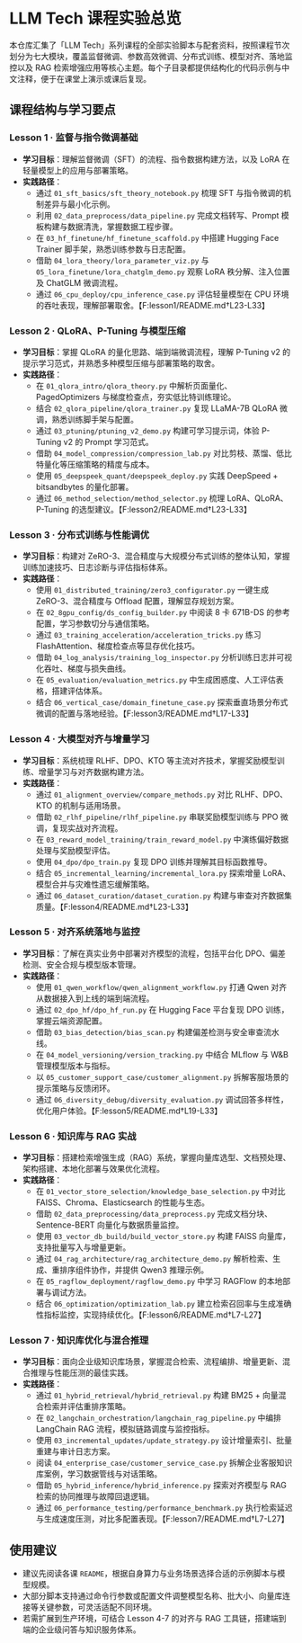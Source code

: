# LLM Tech 课程实验总览

本仓库汇集了「LLM Tech」系列课程的全部实验脚本与配套资料，按照课程节次划分为七大模块，覆盖监督微调、参数高效微调、分布式训练、模型对齐、落地监控以及 RAG 检索增强应用等核心主题。每个子目录都提供结构化的代码示例与中文注释，便于在课堂上演示或课后复现。

## 课程结构与学习要点

### Lesson 1 · 监督与指令微调基础
- **学习目标**：理解监督微调（SFT）的流程、指令数据构建方法，以及 LoRA 在轻量模型上的应用与部署策略。
- **实践路径**：
  - 通过 `01_sft_basics/sft_theory_notebook.py` 梳理 SFT 与指令微调的机制差异与最小化示例。
  - 利用 `02_data_preprocess/data_pipeline.py` 完成文档转写、Prompt 模板构建与数据清洗，掌握数据工程步骤。
  - 在 `03_hf_finetune/hf_finetune_scaffold.py` 中搭建 Hugging Face Trainer 脚手架，熟悉训练参数与日志配置。
  - 借助 `04_lora_theory/lora_parameter_viz.py` 与 `05_lora_finetune/lora_chatglm_demo.py` 观察 LoRA 秩分解、注入位置及 ChatGLM 微调流程。
  - 通过 `06_cpu_deploy/cpu_inference_case.py` 评估轻量模型在 CPU 环境的吞吐表现，理解部署取舍。【F:lesson1/README.md†L23-L33】

### Lesson 2 · QLoRA、P-Tuning 与模型压缩
- **学习目标**：掌握 QLoRA 的量化思路、端到端微调流程，理解 P-Tuning v2 的提示学习范式，并熟悉多种模型压缩与部署策略的取舍。
- **实践路径**：
  - 在 `01_qlora_intro/qlora_theory.py` 中解析页面量化、PagedOptimizers 与梯度检查点，夯实低比特训练理论。
  - 结合 `02_qlora_pipeline/qlora_trainer.py` 复现 LLaMA-7B QLoRA 微调，熟悉训练脚手架与配置。
  - 通过 `03_ptuning/ptuning_v2_demo.py` 构建可学习提示词，体验 P-Tuning v2 的 Prompt 学习范式。
  - 借助 `04_model_compression/compression_lab.py` 对比剪枝、蒸馏、低比特量化等压缩策略的精度与成本。
  - 使用 `05_deepspeek_quant/deepspeek_deploy.py` 实践 DeepSpeed + bitsandbytes 的量化部署。
  - 通过 `06_method_selection/method_selector.py` 梳理 LoRA、QLoRA、P-Tuning 的选型建议。【F:lesson2/README.md†L23-L33】

### Lesson 3 · 分布式训练与性能调优
- **学习目标**：构建对 ZeRO-3、混合精度与大规模分布式训练的整体认知，掌握训练加速技巧、日志诊断与评估指标体系。
- **实践路径**：
  - 使用 `01_distributed_training/zero3_configurator.py` 一键生成 ZeRO-3、混合精度与 Offload 配置，理解显存规划方案。
  - 在 `02_8gpu_config/ds_config_builder.py` 中阅读 8 卡 671B-DS 的参考配置，学习参数切分与通信策略。
  - 通过 `03_training_acceleration/acceleration_tricks.py` 练习 FlashAttention、梯度检查点等显存优化技巧。
  - 借助 `04_log_analysis/training_log_inspector.py` 分析训练日志并可视化吞吐、梯度与损失曲线。
  - 在 `05_evaluation/evaluation_metrics.py` 中生成困惑度、人工评估表格，搭建评估体系。
  - 结合 `06_vertical_case/domain_finetune_case.py` 探索垂直场景分布式微调的配置与落地经验。【F:lesson3/README.md†L17-L33】

### Lesson 4 · 大模型对齐与增量学习
- **学习目标**：系统梳理 RLHF、DPO、KTO 等主流对齐技术，掌握奖励模型训练、增量学习与对齐数据构建方法。
- **实践路径**：
  - 通过 `01_alignment_overview/compare_methods.py` 对比 RLHF、DPO、KTO 的机制与适用场景。
  - 借助 `02_rlhf_pipeline/rlhf_pipeline.py` 串联奖励模型训练与 PPO 微调，复现实战对齐流程。
  - 在 `03_reward_model_training/train_reward_model.py` 中演练偏好数据处理与奖励模型评估。
  - 使用 `04_dpo/dpo_train.py` 复现 DPO 训练并理解其目标函数推导。
  - 结合 `05_incremental_learning/incremental_lora.py` 探索增量 LoRA、模型合并与灾难性遗忘缓解策略。
  - 通过 `06_dataset_curation/dataset_curation.py` 构建与审查对齐数据集质量。【F:lesson4/README.md†L23-L33】

### Lesson 5 · 对齐系统落地与监控
- **学习目标**：了解在真实业务中部署对齐模型的流程，包括平台化 DPO、偏差检测、安全合规与模型版本管理。
- **实践路径**：
  - 使用 `01_qwen_workflow/qwen_alignment_workflow.py` 打通 Qwen 对齐从数据接入到上线的端到端流程。
  - 通过 `02_dpo_hf/dpo_hf_run.py` 在 Hugging Face 平台复现 DPO 训练，掌握云端资源配置。
  - 借助 `03_bias_detection/bias_scan.py` 构建偏差检测与安全审查流水线。
  - 在 `04_model_versioning/version_tracking.py` 中结合 MLflow 与 W&B 管理模型版本与指标。
  - 以 `05_customer_support_case/customer_alignment.py` 拆解客服场景的提示策略与反馈闭环。
  - 通过 `06_diversity_debug/diversity_evaluation.py` 调试回答多样性，优化用户体验。【F:lesson5/README.md†L19-L33】

### Lesson 6 · 知识库与 RAG 实战
- **学习目标**：搭建检索增强生成（RAG）系统，掌握向量库选型、文档预处理、架构搭建、本地化部署与效果优化流程。
- **实践路径**：
  - 在 `01_vector_store_selection/knowledge_base_selection.py` 中对比 FAISS、Chroma、Elasticsearch 的性能与生态。
  - 借助 `02_data_preprocessing/data_preprocess.py` 完成文档分块、Sentence-BERT 向量化与数据质量监控。
  - 使用 `03_vector_db_build/build_vector_store.py` 构建 FAISS 向量库，支持批量写入与增量更新。
  - 通过 `04_rag_architecture/rag_architecture_demo.py` 解析检索、生成、重排序组件协作，并提供 Qwen3 推理示例。
  - 在 `05_ragflow_deployment/ragflow_demo.py` 中学习 RAGFlow 的本地部署与调试方法。
  - 结合 `06_optimization/optimization_lab.py` 建立检索召回率与生成准确性指标监控，实现持续优化。【F:lesson6/README.md†L7-L27】

### Lesson 7 · 知识库优化与混合推理
- **学习目标**：面向企业级知识库场景，掌握混合检索、流程编排、增量更新、混合推理与性能压测的最佳实践。
- **实践路径**：
  - 通过 `01_hybrid_retrieval/hybrid_retrieval.py` 构建 BM25 + 向量混合检索并评估重排序策略。
  - 在 `02_langchain_orchestration/langchain_rag_pipeline.py` 中编排 LangChain RAG 流程，模拟链路调度与监控指标。
  - 使用 `03_incremental_updates/update_strategy.py` 设计增量索引、批量重建与审计日志方案。
  - 阅读 `04_enterprise_case/customer_service_case.py` 拆解企业客服知识库案例，学习数据管线与对话策略。
  - 借助 `05_hybrid_inference/hybrid_inference.py` 探索对齐模型与 RAG 检索的协同推理与故障回退逻辑。
  - 通过 `06_performance_testing/performance_benchmark.py` 执行检索延迟与生成速度压测，对比多配置表现。【F:lesson7/README.md†L7-L27】

## 使用建议
- 建议先阅读各课 `README`，根据自身算力与业务场景选择合适的示例脚本与模型规模。
- 大部分脚本支持通过命令行参数或配置文件调整模型名称、批大小、向量库连接等关键参数，可灵活适配不同环境。
- 若需扩展到生产环境，可结合 Lesson 4-7 的对齐与 RAG 工具链，搭建端到端的企业级问答与知识服务体系。

